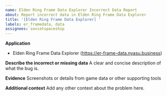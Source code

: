 ```yaml
---
name: Elden Ring Frame Data Explorer Incorrect Data Report
about: Report incorrect data in Elden Ring Frame Data Explorer
title: '[Elden Ring Frame Data Explorer] '
labels: er_framedata, data
assignees: sovietspaceship
---
```


**Application**

-   Elden Ring Frame Data Explorer (https://er-frame-data.nyasu.business)

**Describe the incorrect or missing data**
A clear and concise description of what the bug is.

**Evidence**
Screenshots or details from game data or other supporting tools

**Additional context**
Add any other context about the problem here.

